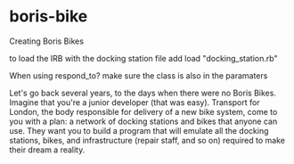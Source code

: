 # boris-bike
Creating Boris Bikes

to load the IRB with the docking station file add load "docking_station.rb"

When using respond_to? make sure the class is also in the paramaters

Let's go back several years, to the days when there were no Boris Bikes. Imagine that you're a junior developer (that was easy). Transport for London, the body responsible for delivery of a new bike system, come to you with a plan: a network of docking stations and bikes that anyone can use. They want you to build a program that will emulate all the docking stations, bikes, and infrastructure (repair staff, and so on) required to make their dream a reality.
